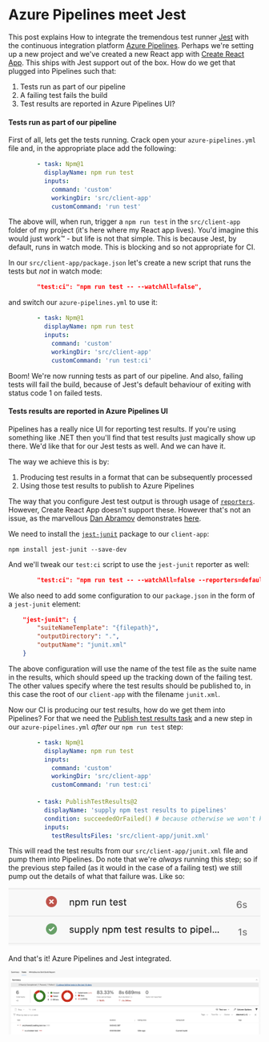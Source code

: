 # Azure Pipelines meet Jest

This post explains How to integrate the tremendous test runner [Jest](https://jestjs.io/) with the continuous integration platform [Azure Pipelines](https://azure.microsoft.com/en-gb/services/devops/pipelines/?nav=min).  Perhaps we're setting up a new project and we've created a new React app with [Create React App](https://create-react-app.dev/).  This ships with Jest support out of the box. How do we get that plugged into Pipelines such that:

1. Tests run as part of our pipeline
2. A failing test fails the build
3. Test results are reported in Azure Pipelines UI?

#### Tests run as part of our pipeline

First of all, lets get the tests running. Crack open your `azure-pipelines.yml` file and, in the appropriate place add the following:

```yml
        - task: Npm@1
          displayName: npm run test
          inputs:
            command: 'custom'
            workingDir: 'src/client-app'
            customCommand: 'run test'
```

The above will, when run, trigger a `npm run test` in the `src/client-app` folder of my project (it's here where my React app lives). You'd imagine this would just work™️  - but life is not that simple.  This is because Jest, by default, runs in watch mode.   This is blocking and so not appropriate for CI.

In our `src/client-app/package.json` let's create a new script that runs the tests but *not* in watch mode:

```json
        "test:ci": "npm run test -- --watchAll=false",
```

and switch our `azure-pipelines.yml` to use it:

```yml
        - task: Npm@1
          displayName: npm run test
          inputs:
            command: 'custom'
            workingDir: 'src/client-app'
            customCommand: 'run test:ci'
```

Boom!  We're now running tests as part of our pipeline.  And also, failing tests will fail the build, because of Jest's default behaviour of exiting with status code 1 on failed tests.

#### Tests results are reported in Azure Pipelines UI

Pipelines has a really nice UI for reporting test results.  If you're using something like .NET then you'll find that test results just magically show up there. We'd like that for our Jest tests as well.  And we can have it.

The way we achieve this is by:

1. Producing test results in a format that can be subsequently processed
2. Using those test results to publish to Azure Pipelines

The way that you configure Jest test output is through usage of [`reporters`](https://jestjs.io/docs/en/cli#--reporters).  However, Create React App doesn't support these.  However that's not an issue, as the marvellous [Dan Abramov](https://twitter.com/dan_abramov) demonstrates [here](https://github.com/facebook/create-react-app/issues/2474#issuecomment-306340526).

We need to install the [`jest-junit`](https://github.com/jest-community/jest-junit) package to our `client-app`:

```
npm install jest-junit --save-dev
```

And we'll tweak our `test:ci` script to use the `jest-junit` reporter as well:

```json
        "test:ci": "npm run test -- --watchAll=false --reporters=default --reporters=jest-junit",
```

We also need to add some configuration to our `package.json` in the form of a `jest-junit` element:

```json
    "jest-junit": {
        "suiteNameTemplate": "{filepath}",
        "outputDirectory": ".",
        "outputName": "junit.xml"
    }
```

The above configuration will use the name of the test file as the suite name in the results, which should speed up the tracking down of the failing test. The other values specify where the test results should be published to, in this case the root of our `client-app` with the filename `junit.xml`.

Now our CI is producing our test results, how do we get them into Pipelines? For that we need the [Publish test results task](https://docs.microsoft.com/en-us/azure/devops/pipelines/tasks/test/publish-test-results?view=azure-devops&tabs=trx%2Cyaml) and a new step in our `azure-pipelines.yml` *after* our `npm run test` step:

```yml
        - task: Npm@1
          displayName: npm run test
          inputs:
            command: 'custom'
            workingDir: 'src/client-app'
            customCommand: 'run test:ci'
    
        - task: PublishTestResults@2
          displayName: 'supply npm test results to pipelines'
          condition: succeededOrFailed() # because otherwise we won't know what tests failed
          inputs:
            testResultsFiles: 'src/client-app/junit.xml'
```

This will read the test results from our `src/client-app/junit.xml` file and pump them into Pipelines.  Do note that we're *always* running this step; so if the previous step failed (as it would in the case of a failing test) we still pump out the details of what that failure was.  Like so:

![test and publish steps](test-and-publish-steps.png)

And that's it!  Azure Pipelines and Jest integrated.

![test results](test-results.png)
